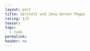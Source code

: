 ```yaml
---
layout: post
title: Servlets and Java Server Pages
rating: 1/5
teaser:
tags:
  - todo
permalink:
header: no
---
```

